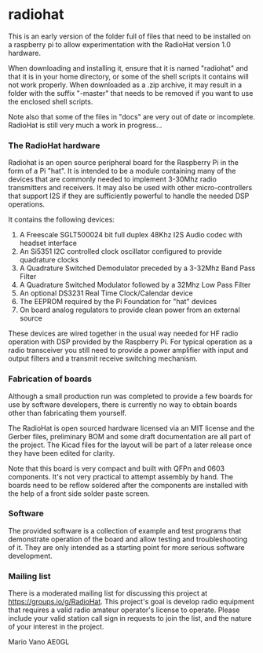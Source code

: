 # radiohat

This is an early version of the folder full of files that need to be installed on a raspberry pi to allow experimentation with the RadioHat version 1.0 hardware.

When downloading and installing it, ensure that it is named "radiohat" and that it is in your home directory, or some of the shell scripts it contains will not work properly. When downloaded as a .zip archive, it may result in a folder with the suffix "-master" that needs to be removed if you want to use the enclosed shell scripts.

Note also that some of the files in "docs" are very out of date or incomplete. RadioHat is still very much a work in progress...

### The RadioHat hardware

Radiohat is an open source peripheral board for the Raspberry Pi in the form of a Pi "hat". It is intended to be a module containing many of the devices that are commonly needed to implement 3-30Mhz radio transmitters and receivers. It may also be used with other micro-controllers that support I2S if they are sufficiently powerful to handle the needed DSP operations.

It contains the following devices:<ol>
	<li>A Freescale SGLT500024 bit full duplex 48Khz I2S Audio codec with headset interface</li>
	<li>An Si5351 I2C controlled clock oscillator configured to provide quadrature clocks</li>
	<li>A Quadrature Switched Demodulator preceded by a 3-32Mhz Band Pass Filter</li>
	<li>A Quadrature Switched Modulator followed by a 32Mhz Low Pass Filter</li>
	<li>An optional DS3231 Real Time Clock/Calendar device</li>
	<li>The EEPROM required by the Pi Foundation for "hat" devices</li>
	<li>On board analog regulators to provide clean power from an external source</li>
</ol>

These devices are wired together in the usual way needed for HF radio operation with DSP provided by the Raspberry Pi. For typical operation as a radio transceiver you still need to provide a power amplifier with input and output filters and a transmit receive switching mechanism.

### Fabrication of boards
Although a small production run was completed to provide a few boards for use by software developers, there is currently no way to obtain boards other than fabricating them yourself.

The RadioHat is open sourced hardware licensed via an MIT license and the Gerber files, preliminary BOM and some draft documentation are all part of the project. The Kicad files for the layout will be part of a later release once they have been edited for clarity.

Note that this board is very compact and built with QFPn and 0603 components. It's not very practical to attempt assembly by hand. The boards need to be reflow soldered after the components are installed with the help of a front side solder paste screen.

### Software
The provided software is a collection of example and test programs that demonstrate operation of the board and allow testing and troubleshooting of it. They are only intended as a starting point for more serious software development.

### Mailing list

There is a moderated mailing list for discussing this project at https://groups.io/g/RadioHat. This project's goal is develop radio equipment that requires a valid radio amateur operator's license to operate. Please include your valid station call sign in requests to join the list, and the nature of your interest in the project.

Mario Vano
AE0GL
